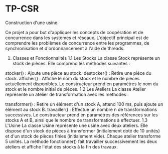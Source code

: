 # TP-CSR
Construction d'une usine.

Ce projet a pour but d'appliquer les concepts de coopération et de concurrence dans les systèmes et réseaux. L'objectif principal est de comprendre les problèmes de concurrence entre les programmes, de synchronisation et d'ordonnancement à l'aide de threads.
1. Classes et Fonctionnalités
1.1 Les Stocks
La classe Stock représente un stock de pièces. Elle comprend les méthodes suivantes :

stocker() : Ajoute une pièce au stock.
destocker() : Retire une pièce du stock.
afficher() : Affiche le nom du stock et le nombre de pièces actuellement disponibles.
Le constructeur prend en paramètres le nom du stock et le nombre initial de pièces.
1.2 Les Ateliers
La classe Atelier représente un atelier de transformation avec les méthodes :

transformer() : Retire un élément d'un stock A, attend 100 ms, puis ajoute un élément au stock B.
travailler() : Effectue un nombre n de transformations successives.
Le constructeur prend en paramètres des références sur les stocks A et B, ainsi que le nombre de transformations à effectuer.
1.3 L'Usine
La classe Usine représente une usine avec deux ateliers. Elle dispose d'un stock de pièces à transformer (initialement doté de 10 unités) et d'un stock de pièces finies (initialement vide). Chaque atelier transforme 5 unités. La méthode fonctionner() fait travailler successivement les deux ateliers et affiche l'état des stocks à la fin des travaux.
